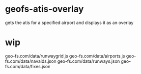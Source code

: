 # geofs-atis-overlay

gets the atis for a specified airport and displays it as an overlay

# wip

geo-fs.com/data/runwaygrid.js
geo-fs.com/data/airports.js
geo-fs.com/data/navaids.json
geo-fs.com/data/runways.json
geo-fs.com/data/fixes.json
